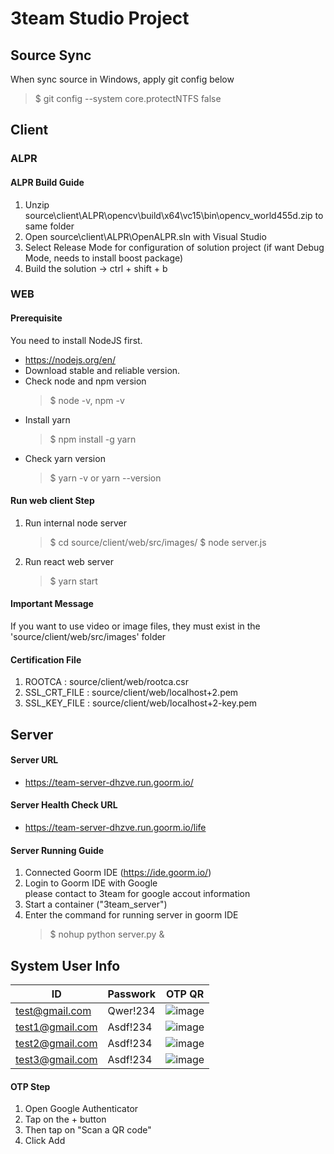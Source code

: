 # 3team Studio Project

## Source Sync
When sync source in Windows, apply git config below
> $ git config --system core.protectNTFS false     


## Client
### ALPR
#### ALPR Build Guide
1. Unzip source\client\ALPR\opencv\build\x64\vc15\bin\opencv_world455d.zip to same folder
2. Open source\client\ALPR\OpenALPR.sln with Visual Studio
3. Select Release Mode for configuration of solution project
(if want Debug Mode, needs to install boost package)
4. Build the solution -> ctrl + shift + b  

### WEB
#### Prerequisite
You need to install NodeJS first.
- https://nodejs.org/en/
- Download stable and reliable version.
- Check node and npm version
  > $ node -v, npm -v
- Install yarn
  > $ npm install -g yarn
- Check yarn version
  > $ yarn -v or yarn --version

#### Run web client Step
1. Run internal node server  
   > $ cd source/client/web/src/images/
   > $ node server.js
2. Run react web server  
   > $ yarn start

#### Important Message
If you want to use video or image files,
they must exist in the 'source/client/web/src/images' folder

#### Certification File
1. ROOTCA : source/client/web/rootca.csr
2. SSL_CRT_FILE : source/client/web/localhost+2.pem
3. SSL_KEY_FILE : source/client/web/localhost+2-key.pem


## Server
#### Server URL
- https://team-server-dhzve.run.goorm.io/

#### Server Health Check URL
- https://team-server-dhzve.run.goorm.io/life

#### Server Running Guide
1. Connected Goorm IDE (https://ide.goorm.io/)  
2. Login to Goorm IDE with Google  
   please contact to 3team for google accout information  
3. Start a container ("3team_server")  
4. Enter the command for running server in goorm IDE  
   > $ nohup python server.py &

## System User Info
|ID|Passwork|OTP QR|
|------|----|------|
|test@gmail.com|Qwer!234|![image](https://user-images.githubusercontent.com/107097019/177063393-d32a379a-a696-448b-be66-fed9e73f1bf3.png)|
|test1@gmail.com|Asdf!234|![image](https://user-images.githubusercontent.com/107097019/177063603-66035f8a-3417-4078-9ba9-001107d4c804.png)|
|test2@gmail.com|Asdf!234|![image](https://user-images.githubusercontent.com/107097019/177063622-48a436f6-a637-4b32-973f-fb7a6d1011d5.png)|
|test3@gmail.com|Asdf!234|![image](https://user-images.githubusercontent.com/107097019/177063649-71560ce5-1fc6-4f9f-a7d1-6661f0e2fc03.png)|

#### OTP Step
1. Open Google Authenticator
2. Tap on the + button
3. Then tap on "Scan a QR code"
4. Click Add
